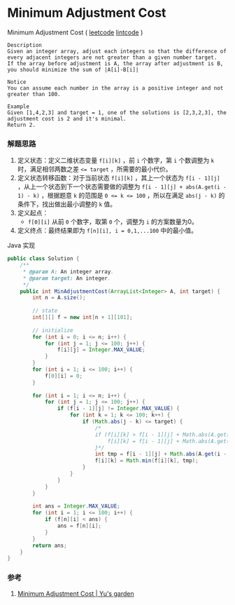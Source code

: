 #  Minimum Adjustment Cost

 Minimum Adjustment Cost  ( [leetcode]()  [lintcode](http://www.lintcode.com/en/problem/minimum-adjustment-cost/) )

```
Description
Given an integer array, adjust each integers so that the difference of every adjacent integers are not greater than a given number target.
If the array before adjustment is A, the array after adjustment is B, you should minimize the sum of |A[i]-B[i]|

Notice
You can assume each number in the array is a positive integer and not greater than 100.

Example
Given [1,4,2,3] and target = 1, one of the solutions is [2,3,2,3], the adjustment cost is 2 and it's minimal.
Return 2.
```

### 解题思路

1. 定义状态：定义二维状态变量 `f[i][k]` ，前 `i` 个数字，第 `i` 个数调整为 `k` 时，满足相邻两数之差 `<= target` ，所需要的最小代价。
2. 定义状态转移函数：对于当前状态 `f[i][k]` ，其上一个状态为 `f[i - 1][j]` ，从上一个状态到下一个状态需要做的调整为 `f[i - 1][j] + abs(A.get(i - 1) - k)` ，根据题意 `k` 的范围是 `0 <= k <= 100` ，所以在满足 `abs(j - k)` 的条件下，找出做出最小调整的 `k` 值。
3. 定义起点：
   -  `f[0][i]` 从前 `0` 个数字，取第 `0` 个，调整为 `i` 的方案数量为0。
4. 定义终点：最终结果即为 `f[n][i], i = 0,1,...100` 中的最小值。

Java 实现

```java
public class Solution {
    /**
     * @param A: An integer array.
     * @param target: An integer.
     */
    public int MinAdjustmentCost(ArrayList<Integer> A, int target) {
        int n = A.size();
        
        // state
        int[][] f = new int[n + 1][101];
        
        // initialize
        for (int i = 0; i <= n; i++) {
            for (int j = 1; j <= 100; j++) {
                f[i][j] = Integer.MAX_VALUE;
            }
        }
        for (int i = 1; i <= 100; i++) {
            f[0][i] = 0;
        }
        
        for (int i = 1; i <= n; i++) {
            for (int j = 1; j <= 100; j++) {
                if (f[i - 1][j] != Integer.MAX_VALUE) {
                    for (int k = 1; k <= 100; k++) {
                        if (Math.abs(j - k) <= target) {
                            /*
                            if (f[i][k] > f[i - 1][j] + Math.abs(A.get(i - 1) - k)) {
                                f[i][k] = f[i - 1][j] + Math.abs(A.get(i - 1) - k);
                            }*/
                            int tmp = f[i - 1][j] + Math.abs(A.get(i - 1) - k);
                            f[i][k] = Math.min(f[i][k], tmp);
                        }
                    }
                }
            }
        }
        
        int ans = Integer.MAX_VALUE;
        for (int i = 1; i <= 100; i++) {
            if (f[n][i] < ans) {
                ans = f[n][i];
            }
        }
        return ans;
    }
}
```



### 参考

1. [Minimum Adjustment Cost | Yu's garden](http://www.cnblogs.com/yuzhangcmu/p/4153927.html)

   ​